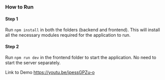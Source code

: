 ### How to Run
#### Step 1
Run `npm install` in both the folders (backend and frontend). This will install all the necessary modules required for the application to run.

#### Step 2
Run `npm run dev` in the frontend folder to start the application. No need to start the server separately.

Link to Demo
https://youtu.be/jpessGPZu-o